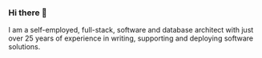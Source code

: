 ### Hi there 👋

I am a self-employed, full-stack, software and database architect with just over 25 years of experience in writing, supporting and deploying software solutions.
